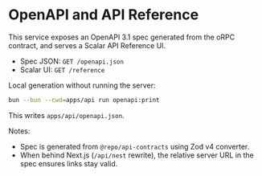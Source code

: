 # OpenAPI and API Reference

This service exposes an OpenAPI 3.1 spec generated from the oRPC contract, and serves a Scalar API Reference UI.

- Spec JSON: `GET /openapi.json`
- Scalar UI: `GET /reference`

Local generation without running the server:

```bash
bun --bun --cwd=apps/api run openapi:print
```

This writes `apps/api/openapi.json`.

Notes:
- Spec is generated from `@repo/api-contracts` using Zod v4 converter.
- When behind Next.js (`/api/nest` rewrite), the relative server URL in the spec ensures links stay valid.
